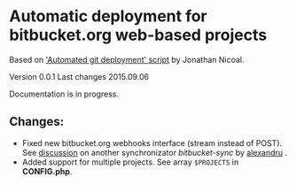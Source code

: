 
# Automatic deployment for bitbucket.org web-based projects

Based on ['Automated git deployment' script](http://jonathannicol.com/blog/2013/11/19/automated-git-deployments-from-bitbucket/) by Jonathan Nicoal.

Version 0.0.1
Last changes 2015.09.06

Documentation is in progress.

## Changes:

- Fixed new bitbucket.org webhooks interface (stream instead of POST). See [discussion](https://bitbucket.org/alixandru/bitbucket-sync/issues/34/bitbucket-api-change-breaks-gatewayphp#comment-None) on another synchronizator _bitbucket-sync_ by [alexandru](http://bitbucket.org/alixandru/) .
- Added support for multiple projects. See array `$PROJECTS` in **CONFIG.php**.


